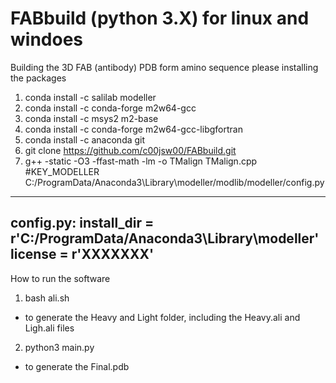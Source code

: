 # FABbuild (python 3.X) for linux and windoes
Building the 3D FAB (antibody) PDB form amino sequence
please installing the packages

1. conda install -c salilab modeller
2. conda install -c conda-forge m2w64-gcc
3. conda install -c msys2 m2-base
4. conda install -c conda-forge m2w64-gcc-libgfortran
5. conda install -c anaconda git
6. git clone https://github.com/c00jsw00/FABbuild.git
7. g++ -static -O3 -ffast-math -lm -o TMalign TMalign.cpp
#KEY_MODELLER
C:/ProgramData/Anaconda3\Library\modeller/modlib/modeller/config.py
-------------------------------------------------------------------
config.py:
install_dir = r'C:/ProgramData/Anaconda3\Library\modeller' 
license = r'XXXXXXX' 
-------------------------------------------------------------------
How to run the software 
1. bash ali.sh 
- to generate the Heavy and Light folder, including the Heavy.ali and Ligh.ali files

2. python3 main.py
- to generate the Final.pdb
